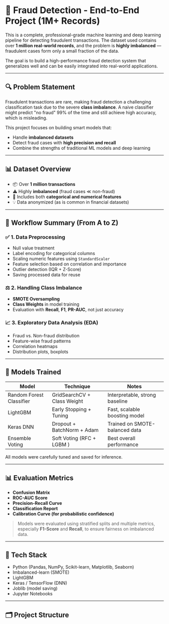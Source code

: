 # 🧠 Fraud Detection - End-to-End Project (1M+ Records)

This is a complete, professional-grade machine learning and deep learning pipeline for detecting fraudulent transactions. The dataset used contains over **1 million real-world records**, and the problem is **highly imbalanced** — fraudulent cases form only a small fraction of the data.

The goal is to build a high-performance fraud detection system that generalizes well and can be easily integrated into real-world applications.

---

## 🔍 Problem Statement

Fraudulent transactions are rare, making fraud detection a challenging classification task due to the severe **class imbalance**. A naive classifier might predict "no fraud" 99% of the time and still achieve high accuracy, which is misleading.

This project focuses on building smart models that:
- Handle **imbalanced datasets**
- Detect fraud cases with **high precision and recall**
- Combine the strengths of traditional ML models and deep learning

---

## 📊 Dataset Overview

- 📦 Over **1 million transactions**
- ⚠️ Highly **imbalanced** (fraud cases ≪ non-fraud)
- 🧹 Includes both **categorical and numerical features**
- 💡 Data anonymized (as is common in financial datasets)

---

## 🧪 Workflow Summary (From A to Z)

### ✅ 1. Data Preprocessing
- Null value treatment
- Label encoding for categorical columns
- Scaling numeric features using `StandardScaler`
- Feature selection based on correlation and importance
- Outlier detection (IQR + Z-Score)
- Saving processed data for reuse

### ⚖️ 2. Handling Class Imbalance
- **SMOTE Oversampling**
- **Class Weights** in model training
- Evaluation with **Recall**, **F1**, **PR-AUC**, not just accuracy

### 📈 3. Exploratory Data Analysis (EDA)
- Fraud vs. Non-fraud distribution
- Feature-wise fraud patterns
- Correlation heatmaps
- Distribution plots, boxplots

---

## 🧠 Models Trained

| Model                 | Technique                        | Notes                                      |
|----------------------|----------------------------------|--------------------------------------------|
| Random Forest Classifier | GridSearchCV + Class Weight      | Interpretable, strong baseline             |
| LightGBM             | Early Stopping + Tuning          | Fast, scalable boosting model              |
| Keras DNN            | Dropout + BatchNorm + Adam       | Trained on SMOTE-balanced data             |
| Ensemble Voting      | Soft Voting (RFC + LGBM )   | Best overall performance                   |

All models were carefully tuned and saved for inference.

---

## 📊 Evaluation Metrics

- **Confusion Matrix**
- **ROC-AUC Score**
- **Precision-Recall Curve**
- **Classification Report**
- **Calibration Curve (for probabilistic confidence)**

> Models were evaluated using stratified splits and multiple metrics, especially **F1-Score** and **Recall**, to ensure fairness on imbalanced data.

---

## 🔬 Tech Stack

- Python (Pandas, NumPy, Scikit-learn, Matplotlib, Seaborn)
- Imbalanced-learn (SMOTE)
- LightGBM
- Keras / TensorFlow (DNN)
- Joblib (model saving)
- Jupyter Notebooks

---

## 🗂️ Project Structure

